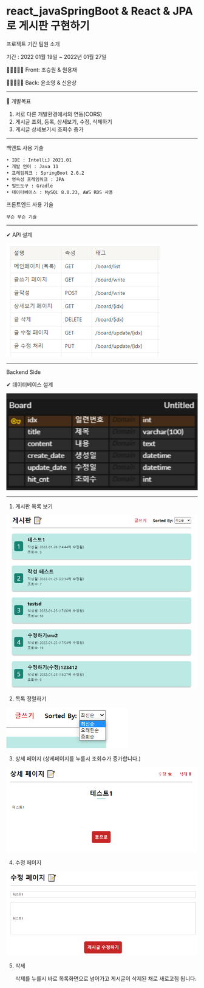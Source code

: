 # react_javaSpringBoot & React & JPA 로 게시판 구현하기

프로젝트 기간 팀원 소개

기간 : 2022 01월 19일 ~ 2022년 01월 27일

👨🏻‍🤝‍👨🏻 Front: 조승원 & 원용재

👨🏻‍🤝‍👨🏻 Back: 윤소영 & 신윤상

---

:dart: 개발목표

1. 서로 다른 개발환경에서의 연동(CORS)
2. 게시글 조회, 등록, 상세보기, 수정, 삭제하기
3. 게시글 상세보기시 조회수 증가

---

백엔드 사용 기술

    • IDE : IntelliJ 2021.01
    • 개발 언어 : Java 11
    • 프레임워크 : SpringBoot 2.6.2
    • 영속성 프레임워크 : JPA
    • 빌드도구 : Gradle
    • 데이터베이스 : MySQL 8.0.23, AWS RDS 사용

프론트엔드 사용 기술
```aidl
무슨 무슨 기술
```

---

✔ API 설계

![img.png](img.png)

---

Backend Side

✔ 데이터베이스 설계

![img_1.png](img_1.png)

---

1. 게시판 목록 보기

![img_2.png](img_2.png)


2. 목록 정렬하기

![img_3.png](img_3.png)



3. 상세 페이지 (상세페이지를 누를시 조회수가 증가합니다.)

![img_4.png](img_4.png)


4. 수정 페이지

![img_5.png](img_5.png)

5. 삭제

   삭제를 누를시 바로 목록화면으로 넘어가고 게시글이 삭제된 채로 새로고침 됩니다.


